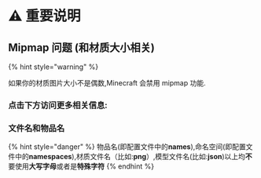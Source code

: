 # ⚠️ 重要说明

## Mipmap 问题 \(和材质大小相关\)

{% hint style="warning" %}

如果你的材质图片大小不是偶数,Minecraft 会禁用 mipmap 功能.

### 点击下方访问更多相关信息:

### 文件名和物品名

{% hint style="danger" %}
物品名\(即配置文件中的**names**\),命名空间\(即配置文件中的**namespaces**\),材质文件名（比如:**png**）,模型文件名\(比如:**json**\)以上均**不**要使用**大写字母**或者是**特殊字符**
{% endhint %}

